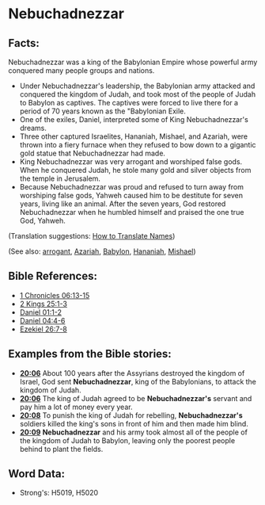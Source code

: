 # Nebuchadnezzar #

## Facts: ##

Nebuchadnezzar was a king of the Babylonian Empire whose powerful army conquered many people groups and nations.

* Under Nebuchadnezzar's leadership, the Babylonian army attacked and conquered the kingdom of Judah, and took most of the people of Judah to Babylon as captives. The captives were forced to live there for a period of 70 years known as the "Babylonian Exile.
* One of the exiles, Daniel, interpreted some of King Nebuchadnezzar's dreams.
* Three other captured Israelites, Hananiah, Mishael, and Azariah, were thrown into a fiery furnace when they refused to bow down to a gigantic gold statue that Nebuchadnezzar had made.
* King Nebuchadnezzar was very arrogant and worshiped false gods. When he conquered Judah, he stole many gold and silver objects from the temple in Jerusalem.
* Because Nebuchadnezzar was proud and refused to turn away from worshiping false gods, Yahweh caused him to be destitute for seven years, living like an animal. After the seven years, God restored Nebuchadnezzar when he humbled himself and praised the one true God, Yahweh.

(Translation suggestions: [How to Translate Names](rc://en/ta/man/translate/translate-names))

(See also: [arrogant](../other/arrogant.md), [Azariah](../names/azariah.md), [Babylon](../names/babylon.md), [Hananiah](../names/hananiah.md), [Mishael](../names/mishael.md))

## Bible References: ##

* [1 Chronicles 06:13-15](rc://en/tn/help/1ch/06/13)
* [2 Kings 25:1-3](rc://en/tn/help/2ki/25/01)
* [Daniel 01:1-2](rc://en/tn/help/dan/01/01)
* [Daniel 04:4-6](rc://en/tn/help/dan/04/04)
* [Ezekiel 26:7-8](rc://en/tn/help/ezk/26/07)

## Examples from the Bible stories: ##

* __[20:06](rc://en/tn/help/obs/20/06)__ About 100 years after the Assyrians destroyed the kingdom of Israel, God sent __Nebuchadnezzar__, king of the Babylonians, to attack the kingdom of Judah.
* __[20:06](rc://en/tn/help/obs/20/06)__ The king of Judah agreed to be __Nebuchadnezzar's__ servant and pay him a lot of money every year.
* __[20:08](rc://en/tn/help/obs/20/08)__  To punish the king of Judah for rebelling, __Nebuchadnezzar's__ soldiers killed the king's sons in front of him and then made him blind.
* __[20:09](rc://en/tn/help/obs/20/09)__ __Nebuchadnezzar__ and his army took almost all of the people of the kingdom of Judah to Babylon, leaving only the poorest people behind to plant the fields.

## Word Data: ##

* Strong's: H5019, H5020
